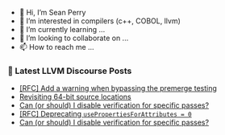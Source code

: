 - 👋 Hi, I’m Sean Perry
- 👀 I’m interested in compilers (c++, COBOL, llvm)
- 🌱 I’m currently learning ...
- 💞️ I’m looking to collaborate on ...
- 📫 How to reach me ...

<!---
s66perry/s66perry is a ✨ special ✨ repository because its `README.md` (this file) appears on your GitHub profile.
You can click the Preview link to take a look at your changes.
--->
### 📕 Latest LLVM Discourse Posts

<!-- DISCOURSE-LLVM:START -->
- [[RFC] Add a warning when bypassing the premerge testing](https://discourse.llvm.org/t/rfc-add-a-warning-when-bypassing-the-premerge-testing/77610?page=4#post_72)
- [Revisiting 64-bit source locations](https://discourse.llvm.org/t/revisiting-64-bit-source-locations/86556?page=3#post_44)
- [Can &lpar;or should&rpar; I disable verification for specific passes?](https://discourse.llvm.org/t/can-or-should-i-disable-verification-for-specific-passes/87524#post_6)
- [[RFC] Deprecating `usePropertiesForAttributes = 0`](https://discourse.llvm.org/t/rfc-deprecating-usepropertiesforattributes-0/87536#post_1)
- [Can &lpar;or should&rpar; I disable verification for specific passes?](https://discourse.llvm.org/t/can-or-should-i-disable-verification-for-specific-passes/87524#post_5)
<!-- DISCOURSE-LLVM:END -->
